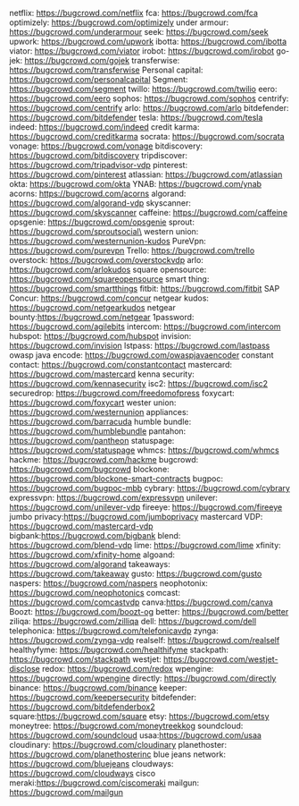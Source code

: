 netflix: https://bugcrowd.com/netflix
fca: https://bugcrowd.com/fca
optimizely: https://bugcrowd.com/optimizely
under armour: https://bugcrowd.com/underarmour
seek: https://bugcrowd.com/seek
upwork: https://bugcrowd.com/upwork
ibotta: https://bugcrowd.com/ibotta
viator: https://bugcrowd.com/viator
irobot: https://bugcrowd.com/irobot
go-jek: https://bugcrowd.com/gojek
transferwise: https://bugcrowd.com/transferwise
Personal capital: https://bugcrowd.com/personalcapital
Segment: https://bugcrowd.com/segment
twillo: https://bugcrowd.com/twilio
eero: https://bugcrowd.com/eero
sophos: https://bugcrowd.com/sophos
centrify: https://bugcrowd.com/centrify
arlo: https://bugcrowd.com/arlo
bitdefender: https://bugcrowd.com/bitdefender
tesla: https://bugcrowd.com/tesla
indeed: https://bugcrowd.com/indeed
credit karma: https://bugcrowd.com/creditkarma
socrata: https://bugcrowd.com/socrata
vonage: https://bugcrowd.com/vonage
bitdiscovery: https://bugcrowd.com/bitdiscovery
tripdiscover: https://bugcrowd.com/tripadvisor-vdp
pinterest: https://bugcrowd.com/pinterest
atlassian: https://bugcrowd.com/atlassian
okta: https://bugcrowd.com/okta
YNAB: https://bugcrowd.com/ynab
acorns: https://bugcrowd.com/acorns
algorand: https://bugcrowd.com/algorand-vdp
skyscanner: https://bugcrowd.com/skyscanner
caffeine: https://bugcrowd.com/caffeine
opsgenie: https://bugcrowd.com/opsgenie
sprout: https://bugcrowd.com/sproutsocial\
western union: https://bugcrowd.com/westernunion-kudos
PureVpn: https://bugcrowd.com/purevpn
Trello: https://bugcrowd.com/trello
overstock: https://bugcrowd.com/overstockvdp
arlo: https://bugcrowd.com/arlokudos
square opensource: https://bugcrowd.com/squareopensource
smart thing: https://bugcrowd.com/smartthings
fitbit: https://bugcrowd.com/fitbit
SAP Concur: https://bugcrowd.com/concur
netgear kudos: https://bugcrowd.com/netgearkudos
netgear bounty:https://bugcrowd.com/netgear
1password: https://bugcrowd.com/agilebits
intercom: https://bugcrowd.com/intercom
hubspot: https://bugcrowd.com/hubspot
invision: https://bugcrowd.com/invision
lstpass: https://bugcrowd.com/lastpass
owasp java encode: https://bugcrowd.com/owaspjavaencoder
constant contact: https://bugcrowd.com/constantcontact
mastercard: https://bugcrowd.com/mastercard
kenna security: https://bugcrowd.com/kennasecurity
isc2: https://bugcrowd.com/isc2
securedrop: https://bugcrowd.com/freedomofpress
foxycart: https://bugcrowd.com/foxycart
wester union: https://bugcrowd.com/westernunion
appliances: https://bugcrowd.com/barracuda
humble bundle: https://bugcrowd.com/humblebundle
pantahon: https://bugcrowd.com/pantheon
statuspage: https://bugcrowd.com/statuspage
whmcs: https://bugcrowd.com/whmcs
hackme: https://bugcrowd.com/hackme
bugcrowd: https://bugcrowd.com/bugcrowd
blockone: https://bugcrowd.com/blockone-smart-contracts
bugpoc: https://bugcrowd.com/bugpoc-mbb
cybrary: https://bugcrowd.com/cybrary
expressvpn: https://bugcrowd.com/expressvpn
unilever: https://bugcrowd.com/unilever-vdp
fireeye: https://bugcrowd.com/fireeye
jumbo privacy:https://bugcrowd.com/jumboprivacy
mastercard VDP: https://bugcrowd.com/mastercard-vdp
bigbank:https://bugcrowd.com/bigbank
blend: https://bugcrowd.com/blend-vdp
lime: https://bugcrowd.com/lime
xfinity: https://bugcrowd.com/xfinity-home
algoand: https://bugcrowd.com/algorand
takeaways: https://bugcrowd.com/takeaway
gusto: https://bugcrowd.com/gusto
naspers: https://bugcrowd.com/naspers
neophotonix: https://bugcrowd.com/neophotonics
comcast: https://bugcrowd.com/comcastvdp
canva:https://bugcrowd.com/canva
Boozt: https://bugcrowd.com/boozt-og
better: https://bugcrowd.com/better
ziliqa: https://bugcrowd.com/zilliqa
dell: https://bugcrowd.com/dell
telephonica: https://bugcrowd.com/telefonicavdp
zynga: https://bugcrowd.com/zynga-vdp
realself: https://bugcrowd.com/realself
healthyfyme: https://bugcrowd.com/healthifyme
stackpath: https://bugcrowd.com/stackpath
westjet: https://bugcrowd.com/westjet-disclose
redox: https://bugcrowd.com/redox
wpengine: https://bugcrowd.com/wpengine
directly: https://bugcrowd.com/directly
binance: https://bugcrowd.com/binance
keeper: https://bugcrowd.com/keepersecurity
bitdefender: https://bugcrowd.com/bitdefenderbox2
square:https://bugcrowd.com/square
etsy: https://bugcrowd.com/etsy
moneytree: https://bugcrowd.com/moneytreekkog
soundcloud: https://bugcrowd.com/soundcloud
usaa:https://bugcrowd.com/usaa
cloudinary: https://bugcrowd.com/cloudinary
planethoster: https://bugcrowd.com/planethosterinc
blue jeans network: https://bugcrowd.com/bluejeans
cloudways: https://bugcrowd.com/cloudways
cisco meraki:https://bugcrowd.com/ciscomeraki
mailgun: https://bugcrowd.com/mailgun

